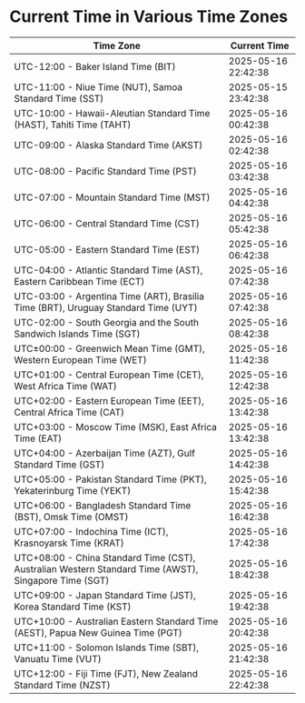 # Current Time in Various Time Zones

| Time Zone | Current Time |
|-----------|--------------|
| UTC-12:00 - Baker Island Time (BIT) | 2025-05-16 22:42:38 |
| UTC-11:00 - Niue Time (NUT), Samoa Standard Time (SST) | 2025-05-15 23:42:38 |
| UTC-10:00 - Hawaii-Aleutian Standard Time (HAST), Tahiti Time (TAHT) | 2025-05-16 00:42:38 |
| UTC-09:00 - Alaska Standard Time (AKST) | 2025-05-16 02:42:38 |
| UTC-08:00 - Pacific Standard Time (PST) | 2025-05-16 03:42:38 |
| UTC-07:00 - Mountain Standard Time (MST) | 2025-05-16 04:42:38 |
| UTC-06:00 - Central Standard Time (CST) | 2025-05-16 05:42:38 |
| UTC-05:00 - Eastern Standard Time (EST) | 2025-05-16 06:42:38 |
| UTC-04:00 - Atlantic Standard Time (AST), Eastern Caribbean Time (ECT) | 2025-05-16 07:42:38 |
| UTC-03:00 - Argentina Time (ART), Brasília Time (BRT), Uruguay Standard Time (UYT) | 2025-05-16 07:42:38 |
| UTC-02:00 - South Georgia and the South Sandwich Islands Time (SGT) | 2025-05-16 08:42:38 |
| UTC±00:00 - Greenwich Mean Time (GMT), Western European Time (WET) | 2025-05-16 11:42:38 |
| UTC+01:00 - Central European Time (CET), West Africa Time (WAT) | 2025-05-16 12:42:38 |
| UTC+02:00 - Eastern European Time (EET), Central Africa Time (CAT) | 2025-05-16 13:42:38 |
| UTC+03:00 - Moscow Time (MSK), East Africa Time (EAT) | 2025-05-16 13:42:38 |
| UTC+04:00 - Azerbaijan Time (AZT), Gulf Standard Time (GST) | 2025-05-16 14:42:38 |
| UTC+05:00 - Pakistan Standard Time (PKT), Yekaterinburg Time (YEKT) | 2025-05-16 15:42:38 |
| UTC+06:00 - Bangladesh Standard Time (BST), Omsk Time (OMST) | 2025-05-16 16:42:38 |
| UTC+07:00 - Indochina Time (ICT), Krasnoyarsk Time (KRAT) | 2025-05-16 17:42:38 |
| UTC+08:00 - China Standard Time (CST), Australian Western Standard Time (AWST), Singapore Time (SGT) | 2025-05-16 18:42:38 |
| UTC+09:00 - Japan Standard Time (JST), Korea Standard Time (KST) | 2025-05-16 19:42:38 |
| UTC+10:00 - Australian Eastern Standard Time (AEST), Papua New Guinea Time (PGT) | 2025-05-16 20:42:38 |
| UTC+11:00 - Solomon Islands Time (SBT), Vanuatu Time (VUT) | 2025-05-16 21:42:38 |
| UTC+12:00 - Fiji Time (FJT), New Zealand Standard Time (NZST) | 2025-05-16 22:42:38 |
